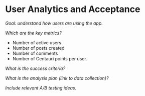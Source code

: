 # User Analytics and Acceptance

*Goal: understand how users are using the app.*

*Which are the key metrics?*

- Number of active users
- Number of posts created
- Number of comments
- Number of Centauri points per user.

*What is the success criteria?*

*What is the analysis plan (link to data collection)?*

*Include relevant A/B testing ideas.*

